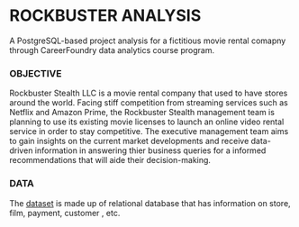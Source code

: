 # ROCKBUSTER ANALYSIS
A PostgreSQL-based project analysis for a fictitious movie rental comapny through CareerFoundry data analytics course program. 



### OBJECTIVE
Rockbuster Stealth LLC is a movie rental company that used to have stores around the world. Facing stiff competition from streaming services such as Netflix and Amazon Prime, the Rockbuster Stealth management team is planning to use its existing movie licenses to launch an online video rental service in order to stay competitive. The executive management team aims to gain insights on the current market developments and receive data-driven information in answering thier business queries for a informed recommendations that will aide their decision-making.


### DATA
The [dataset](https://github.com/gskelley/Rockbuster_Analysis/blob/main/dvdrental.tar) is made up of relational database that has information on store, film, payment, customer , etc.
